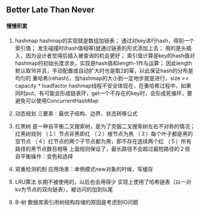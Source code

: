 ## Better Late Than Never  
#### 慢慢积累

1. hashmap
hashmap的实现就是数组加链表；
通过对key进行hash，得到一个索引值；
发生碰撞时(hash值相等)就通过链表的形式添加上去；
用的是头插入，因为设计者觉得后插入被查询的机会更好；
索引值计算是key的hash值对hashmap的初始长度求余，实现是hash值和length-1作与运算；
因此length默认取16并且，手动配置或自动扩大时也是取2的幂，以此保证hash的分布是均匀的
重哈希(rehash)，当hashmap的大小到一定地步就是进行，size >= capacity * loadfactor
hashmap线程不安全体现在，在重哈希过程中，如果同时put，有可能会形成链表环，get一个不存在的key时，会形成死循环，要避免可以使用ConcurrentHashMap

2. 动态规划
三要素：最优子结构、边界、状态转移公式

3. 红黑树
是一种自平衡二叉搜索树，是为了克服二叉搜索树左右不对称的情况；
红黑树规则
（１）节点非黑即红
（２）根节点为黑
（３）每个叶子都是黑的空节点
（４）红节点的两个子节点都为黑，即不存在连续两个红
（５）所有路径的黑节点数目相等
上面规则保证了，最长路径不会超过最短路径的２倍
自平衡操作：变色和选择

4. 双重检测机制
应用场景：单例模式new对象的时候，写缓存

5. LRU算法
长期不被使用的，以后也会用得少
实现上使用了哈希链表（以一对kv为节点的双向链表），被访问的加到队尾

6. B-树
数据库索引用树结构存储的原因是考虑到IO问题